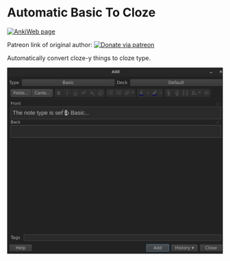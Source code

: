 # Automatic Basic To Cloze

[![AnkiWeb page](https://img.shields.io/badge/AnkiWeb-addon-blue.svg)](https://ankiweb.net/shared/info/800723229)

Patreon link of original author:
[![Donate via patreon](https://img.shields.io/badge/patreon-donate-green.svg)](https://www.patreon.com/trgk)


Automatically convert cloze-y things to cloze type.

![Example image](screenshots/basic2cloze.gif)
